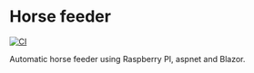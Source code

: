 # Horse feeder
[![CI](https://github.com/johnnybegood/johnnybegood.home/actions/workflows/main.yml/badge.svg)](https://github.com/johnnybegood/johnnybegood.home/actions/workflows/main.yml)

Automatic horse feeder using Raspberry PI, aspnet and Blazor.
